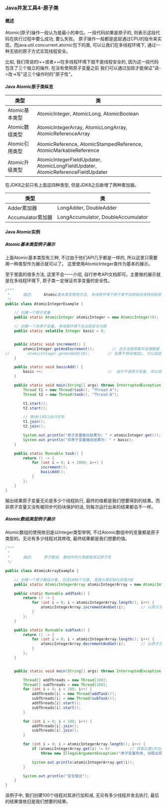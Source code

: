 ### Java并发工具4-原子类

#### 概述
Atomic(原子)操作一般认为是最小的单位。一段代码如果是原子的, 则表示这段代码在执行过程中要么成功, 要么失败。
原子操作一般都是底层通过CPU的指令来实现。而java.util.concurrent.atomic包下的类, 可以让我们在多线程环境下,
通过一种无锁的原子方式实现线程安全。

比如, 我们常说的i++或者++i在多线程环境下就不是线程安全的, 因为这一段代码包含了三个独立的操作, 在没有使用原子变量之前
我们可以通过加锁才能保证"读->改->写"这三个操作时的"原子性"。


#### Java Atomic原子类纵览

|  类型   | 类  |
|  ----  | ----  |
| Atomic基本类型  | AtomicInteger, AtomicLong, AtomicBoolean|
| Atomic数组类型  | AtomicIntegerArray, AtomicLongArray, AtomicReferenceArray |
| Atomic引用类型  | AtomicReference, AtomicStampedReference, AtomicMarkableReference |
| Atomic升级类型  | AtomicIntegerFieldUpdater, AtomicLongFieldUpdater, AtomicReferenceFieldUpdater |

在JDK8之前只有上面这四种类型, 但是JDK8之后新增了两种累加器。

|  类型   | 类  |
|  ----  | ----  |
| Adder累加器  | LongAdder, DoubleAdder|
| Accumulator累加器  | LongAccumulator, DoubleAccumulator|


#### Java Atomic实例

##### Atomic基本类型例子展示
上面Atomic基本类型有三种, 不过由于他们API几乎都是一样的, 所以这里只需要用一种类型作为展示就可以了。
这里使用AtomicInteger类作为基本的展示。

至于里面的很多方法, 这里不会一一介绍, 自行参考API文档即可。主要做的展示就是在多线程环境下, 原子类一定保证共享变量的安全性。

```java
/***
 *      描述:     Atomic基本类型使用方法, 多线程环境下原子类不加锁依旧保持线程安全, 而非原子类则无法保证
 */
public class AtomicIntegerExample {

    // 创建一个原子变量
    public static AtomicInteger atomicInteger = new AtomicInteger(0);

    // 创建一个非原子变量, 多线程环境下会出现安全问题
    public static volatile Integer basic = 0;


    public static void increment() {
        atomicInteger.getAndIncrement();        // 该方法是获取并自增数据
//        atomicInteger.getAndAdd(10);        // 如果不想自增加1, 可以自定义加想要的值, 还可以是负数
    }

    public static void basicAdd() {
        basic ++;                             //  由于不是原子变量, 所以会出现线程安全问题
    }

    public static void main(String[] args) throws InterruptedException {
        Thread t1 = new Thread(task(), "Thread-A");
        Thread t2 = new Thread(task(), "Thread-B");

        t1.start();
        t2.start();

        // 等待t1和t2执行完毕
        t1.join();
        t2.join();

        System.out.println("原子变量输出结果为: " + atomicInteger.get());
        System.out.println("非原子变量输出结果为: " + basic);
    }

    public static Runnable task() {
        return () -> {
            for (int i = 0; i < 1000; i++) {
                increment();
                basicAdd();
            }
        };
    }
}
```

输出结果原子变量无论是多少个线程执行, 最终的值都是我们想要得到的结果。而非原子变量又没有被同步代码块保护的话,
则每次运行出来的结果都会不一样。


##### Atomic数组类型例子展示
Atomic数组的使用依旧是以Integer类型举例, 不过Atomic数组中的变量都是原子类型的。无论有多少线程对其修改, 最终结果都是我们想要的值。

```java
/***
 *
 *      描述:     原子数组, 数组中的元素都能保证原子性
 */

public class AtomicArrayExample {

    // 创建一个原子数组对象, 包含1000个元素, 里面元素初始化的值为0
    public static AtomicIntegerArray atomicIntegerArray = new AtomicIntegerArray(1000);

    public static Runnable addTask() {
        return () -> {
            for (int i = 0; i < atomicIntegerArray.length(); i++) {
                atomicIntegerArray.incrementAndGet(i);       // 以原子方式将索引i处的元素加1
            }
        };
    }

    public static Runnable subTask() {
        return () -> {
            for (int i = 0; i < atomicIntegerArray.length(); i++) {
                atomicIntegerArray.decrementAndGet(i);       // 以原子方式将索引i的元素减1
            }
        };
    }


    public static void main(String[] args) throws InterruptedException {

        Thread[] addThreads = new Thread[100];
        Thread[] subThreads = new Thread[100];
        for (int i = 0; i < 100; i++) {
            addThreads[i] = new Thread(addTask());
            subThreads[i] = new Thread(subTask());
            addThreads[i].start();
            subThreads[i].start();
        }

        for (int i = 0; i < 100; i++) {
            addThreads[i].join();
            subThreads[i].join();
        }

        for (int i = 0; i < atomicIntegerArray.length(); i++) {
            if (atomicIntegerArray.get(i) != 0)         // 获取位置i的当前值
                throw new IllegalArgumentException("原子变量失效, 线程出现安全问题...");

            System.out.println(atomicIntegerArray.get(i));
        }

        System.out.println("安全输出");
    }
}
```

该例子中, 我们创建100个线程对其进行加和减, 无论有多少线程并发去执行, 最后的结果值依旧是我们想要的结果。
